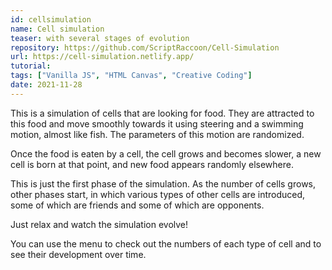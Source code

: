 ```yaml
---
id: cellsimulation
name: Cell simulation
teaser: with several stages of evolution
repository: https://github.com/ScriptRaccoon/Cell-Simulation
url: https://cell-simulation.netlify.app/
tutorial:
tags: ["Vanilla JS", "HTML Canvas", "Creative Coding"]
date: 2021-11-28
---
```


This is a simulation of cells that are looking for food. They are attracted to this food and move smoothly towards it using steering and a swimming motion, almost like fish. The parameters of this motion are randomized.

Once the food is eaten by a cell, the cell grows and becomes slower, a new cell is born at that point, and new food appears randomly elsewhere.

This is just the first phase of the simulation. As the number of cells grows, other phases start, in which various types of other cells are introduced, some of which are friends and some of which are opponents.

Just relax and watch the simulation evolve!

You can use the menu to check out the numbers of each type of cell and to see their development over time.
